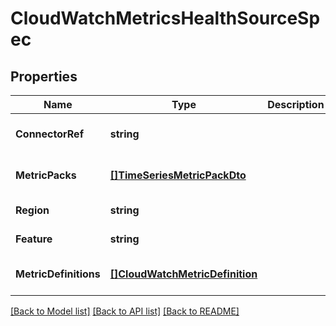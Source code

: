 # CloudWatchMetricsHealthSourceSpec

## Properties
Name | Type | Description | Notes
------------ | ------------- | ------------- | -------------
**ConnectorRef** | **string** |  | [optional] [default to null]
**MetricPacks** | [**[]TimeSeriesMetricPackDto**](TimeSeriesMetricPackDTO.md) |  | [optional] [default to null]
**Region** | **string** |  | [default to null]
**Feature** | **string** |  | [default to null]
**MetricDefinitions** | [**[]CloudWatchMetricDefinition**](CloudWatchMetricDefinition.md) |  | [optional] [default to null]

[[Back to Model list]](../README.md#documentation-for-models) [[Back to API list]](../README.md#documentation-for-api-endpoints) [[Back to README]](../README.md)

